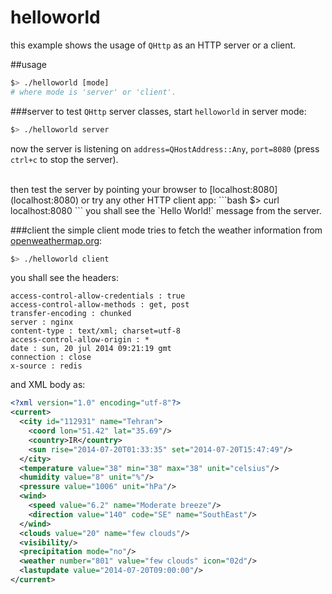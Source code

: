 # helloworld

this example shows the usage of `QHttp` as an HTTP server or a client.

##usage

```bash
$> ./helloworld [mode]
# where mode is 'server' or 'client'.
```

###server
to test `QHttp` server classes, start `helloworld` in server mode:
```bash
$> ./helloworld server
```
now the server is listening on `address=QHostAddress::Any`, `port=8080` (press `ctrl+c` to stop the server).

<br/>
then test the server by pointing your browser to [localhost:8080](localhost:8080) or try any other HTTP client app:
```bash
$> curl localhost:8080
```
you shall see the `Hello World!` message from the server.


###client
the simple client mode tries to fetch the weather information from [openweathermap.org](openweathermap.org):
```bash
$> ./helloworld client
```
you shall see the headers:
```
access-control-allow-credentials : true
access-control-allow-methods : get, post
transfer-encoding : chunked
server : nginx
content-type : text/xml; charset=utf-8
access-control-allow-origin : *
date : sun, 20 jul 2014 09:21:19 gmt
connection : close
x-source : redis
```


and XML body as:
```xml
<?xml version="1.0" encoding="utf-8"?>
<current>
  <city id="112931" name="Tehran">
    <coord lon="51.42" lat="35.69"/>
    <country>IR</country>
    <sun rise="2014-07-20T01:33:35" set="2014-07-20T15:47:49"/>
  </city>
  <temperature value="38" min="38" max="38" unit="celsius"/>
  <humidity value="8" unit="%"/>
  <pressure value="1006" unit="hPa"/>
  <wind>
    <speed value="6.2" name="Moderate breeze"/>
    <direction value="140" code="SE" name="SouthEast"/>
  </wind>
  <clouds value="20" name="few clouds"/>
  <visibility/>
  <precipitation mode="no"/>
  <weather number="801" value="few clouds" icon="02d"/>
  <lastupdate value="2014-07-20T09:00:00"/>
</current>
```